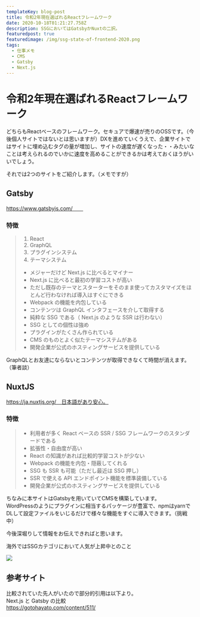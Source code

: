```yaml
---
templateKey: blog-post
title: 令和2年現在選ばれるReactフレームワーク
date: 2020-10-18T01:21:27.758Z
description: SSGにおいてはGatsbyかNuxtの二択。
featuredpost: true
featuredimage: /img/ssg-state-of-frontend-2020.png
tags:
  - 仕事メモ
  - CMS
  - Gatsby
  - Next.js
---
```

# 令和2年現在選ばれるReactフレームワーク

どちらもReactベースのフレームワーク。セキュアで爆速が売りのOSSです。（今後個人サイトではないとは思いますが）DXを進めていくうえで、企業サイトではサイトに埋め込むタグの量が増加し、サイトの速度が遅くなった・・みたいなことは考えられるのでいかに速度を高めることができるかは考えておくほうがいいでしょう。

それでは2つのサイトをご紹介します。（メモですが）

## Gatsby

https://www.gatsbyjs.com/　　

### 特徴

> 1. React
> 2. GraphQL
> 3. プラグインシステム
> 4. テーマシステム
>
> * メジャーだけど Next.js に比べるとマイナー
> * Next.js に比べると最初の学習コストが高い
> * ただし既存のテーマとスターターをそのまま使ってカスタマイズをほとんど行わなければ導入はすぐにできる
> * Webpack の機能を内包している
> * コンテンツは GraphQL インタフェースを介して取得する
> * 純粋な SSG である（ Next.js のような SSR は行わない）
> * SSG としての個性は強め
> * プラグインがたくさん作られている
> * CMS のものとよく似たテーマシステムがある
> * 開発企業が公式のホスティングサービスを提供している

GraphQLとお友達にならないとコンテンツが取得できなくて時間が消えます。（筆者談）

## NuxtJS

https://ja.nuxtjs.org/　日本語があり安心。

### 特徴

> * 利用者が多く React ベースの SSR / SSG フレームワークのスタンダードである
> * 拡張性・自由度が高い
> * React の知識があれば比較的学習コストが少ない
> * Webpack の機能を内包・隠蔽してくれる
> * SSG も SSR も可能（ただし最近は SSG 押し）
> * SSR で使える API エンドポイント機能を標準装備している
> * 開発企業が公式のホスティングサービスを提供している

ちなみに本サイトはGatsbyを用いていてCMSを構築しています。\
WordPressのようにプラグインに相当するパッケージが豊富で、npmはyarnで\
DLして設定ファイルをいじるだけで様々な機能をすぐに導入できます。（挑戦中）

今後深堀りして情報をお伝えできればと思います。

海外ではSSGカテゴリにおいて人気が上昇中とのこと

![](/img/ssg-state-of-frontend-2020.png)

## 参考サイト

比較されていた先人がいたので部分的引用は以下より。\
Next.js と Gatsby の比較\
https://gotohayato.com/content/511/